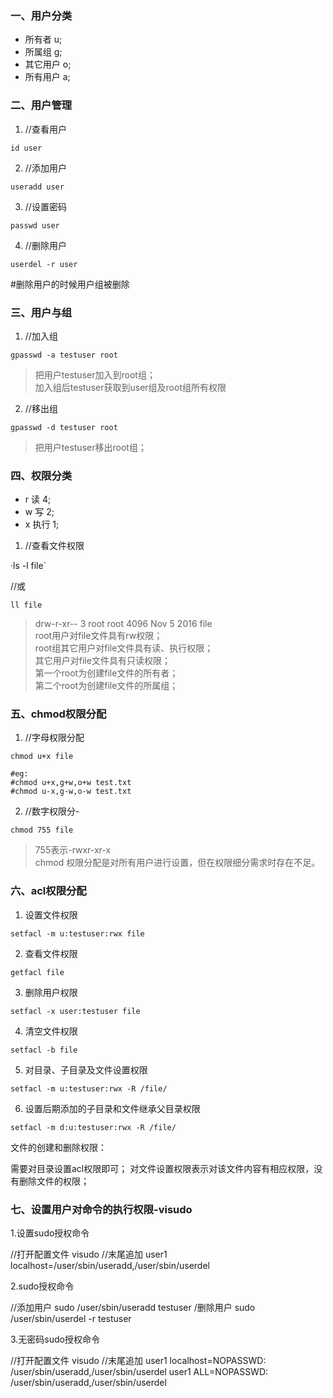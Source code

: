 
### 一、用户分类

* 所有者 u;
* 所属组 g;
* 其它用户 o;
* 所有用户 a;

### 二、用户管理

1. //查看用户

`id user`

2. //添加用户

`useradd user`

3. //设置密码

`passwd user`

4. //删除用户

`userdel -r user`

#删除用户的时候用户组被删除

### 三、用户与组

1. //加入组

`gpasswd -a testuser root`

 > 把用户testuser加入到root组；  
 > 加入组后testuser获取到user组及root组所有权限

2. //移出组

`gpasswd -d testuser root`

 > 把用户testuser移出root组；

### 四、权限分类

* r 读 4;
* w 写 2;
* x 执行 1;


1. //查看文件权限

·ls -l file`

//或

`ll file`
 
> drw-r-xr--  3 root root 4096 Nov  5  2016 file  
> root用户对file文件具有rw权限；  
> root组其它用户对file文件具有读、执行权限；  
> 其它用户对file文件具有只读权限；  
> 第一个root为创建file文件的所有者；  
> 第二个root为创建file文件的所属组；  

### 五、chmod权限分配

1.  //字母权限分配

`chmod u+x file`

```
#eg:
#chmod u+x,g+w,o+w test.txt
#chmod u-x,g-w,o-w test.txt
```

2. //数字权限分-

`chmod 755 file`

> 755表示-rwxr-xr-x  
> chmod 权限分配是对所有用户进行设置，但在权限细分需求时存在不足。　　

### 六、acl权限分配

1. 设置文件权限

`setfacl -m u:testuser:rwx file`

2. 查看文件权限

`getfacl file`

3. 删除用户权限

`setfacl -x user:testuser file`

4. 清空文件权限

`setfacl -b file`

5. 对目录、子目录及文件设置权限

`setfacl -m u:testuser:rwx -R /file/`

6. 设置后期添加的子目录和文件继承父目录权限

`setfacl -m d:u:testuser:rwx -R /file/`

文件的创建和删除权限：

需要对目录设置acl权限即可；
对文件设置权限表示对该文件内容有相应权限，没有删除文件的权限；

### 七、设置用户对命令的执行权限-visudo

1.设置sudo授权命令

//打开配置文件
visudo
//末尾追加
user1 localhost=/user/sbin/useradd,/user/sbin/userdel

2.sudo授权命令

//添加用户
sudo /user/sbin/useradd testuser
/删除用户
sudo /user/sbin/userdel -r testuser

3.无密码sudo授权命令

//打开配置文件
visudo
//末尾追加
user1 localhost=NOPASSWD: /user/sbin/useradd,/user/sbin/userdel
user1 ALL=NOPASSWD: /user/sbin/useradd,/user/sbin/userdel

